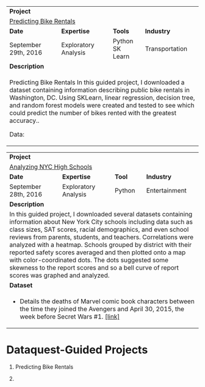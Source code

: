<table>
<tr></tr>
<tr>
<td colspan="4"><b>Project</b></td>
</tr>
<tr>
<td colspan="4">
<a href="https://github.com/BStaff1986/Dataquest-Assignments/tree/master/Guided%20Project%20-%20Predicting%20Bike%20Rentals">Predicting Bike Rentals</a>
</td>
</tr>
<tr>
<td><b>Date</b></td>
<td><b>Expertise</b></td>
<td><b>Tools</b></td>
<td><b>Industry</b></td>
</tr>
<tr>
<td>
September 29th, 2016
</td>
<td>
Exploratory Analysis
</td>
<td>
Python<br>
SK Learn
</td>
<td>
Transportation
</td>
</tr>
<tr>
<td colspan="4"><b>Description</b></td>
</tr>
<tr>
<td colspan="4">
<p>Predicting Bike Rentals In this guided project, I downloaded a dataset containing information describing public bike rentals in Washington, DC. Using SKLearn, linear regression, decision tree, and random forest models were created and tested to see which could predict the number of bikes rented with the greatest accuracy..</p>
<p>Data:</p>
</td>
</tr>
</table>

<table>
<tr></tr>
<tr>
<td colspan="4"><b>Project</b></td>
</tr>
<tr>
<td colspan="4">
<a href="https://github.com/BStaff1986/Dataquest-Assignments/tree/master/Guided%20Project%20-%20Analyzing%20NYC%20HS%20data">Analyzing NYC High Schools</a>
</td>
</tr>
<tr>
<td><b>Date</b></td>
<td><b>Expertise</b></td>
<td><b>Tool</b></td>
<td><b>Industry</b></td>
</tr>
<tr>
<td>
September 28th, 2016
</td>
<td>
Exploratory Analysis
</td>
<td>
Python
</td>
<td>
Entertainment
</td>
</tr>
<tr>
<td colspan="4"><b>Description</b></td>
</tr>
<tr>
<td colspan="4">
In this guided project, I downloaded several datasets containing information about New York City schools including data such as class sizes, SAT scores, racial demographics, and even school reviews from parents, students, and teachers. Correlations were analyzed with a heatmap. Schools grouped by district with their reported safety scores averaged and then plotted onto a map with color-coordinated dots. The dots suggested some skewness to the report scores and so a bell curve of report scores was graphed and analyzed.
</td>
</tr>
<tr>
<td colspan="4"><b>Dataset</b></td>
</tr>
<tr>
<td colspan="4">
<ul>
<li>Details the deaths of Marvel comic book characters between the time they joined the Avengers and April 30, 2015, the week before Secret Wars #1. <a href="https://github.com/fivethirtyeight/data/tree/master/avengers" target="_blank">[link]</a></li>
</ul>
</td>
</tr>
</table>

# Dataquest-Guided Projects

1. Predicting Bike Rentals
     
  
2. 
    
    
